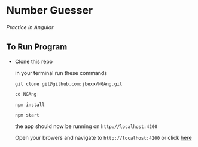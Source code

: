 # Number Guesser

###### Practice in Angular

## To Run Program

- Clone this repo

   in your terminal run these commands
   
    ```
    git clone git@github.com:jbexx/NGAng.git
    ```
    ```
    cd NGAng
    ```
    ```
    npm install
    ```
    ```
    npm start
    ```
    the app should now be running on `http://localhost:4200`
    
    Open your browers and navigate to `http://localhost:4200` or click [here](http://localhost:4200)
